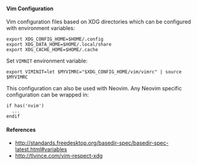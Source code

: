 #### Vim Configuration 

Vim configuration files based on XDG directories which can be configured with environment variables:


    export XDG_CONFIG_HOME=$HOME/.config
    export XDG_DATA_HOME=$HOME/.local/share
    export XDG_CACHE_HOME=$HOME/.cache

Set `VIMNIT` environment variable:

    export VIMINIT=let $MYVIMRC="$XDG_CONFIG_HOME/vim/vimrc" | source $MYVIMRC

This configuration can also be used with Neovim. Any Neovim specific configuration can be wrapped in:

    if has('nvim')
      ...
    endif

#### References

 - <http://standards.freedesktop.org/basedir-spec/basedir-spec-latest.html#variables>
 - <http://tlvince.com/vim-respect-xdg>
